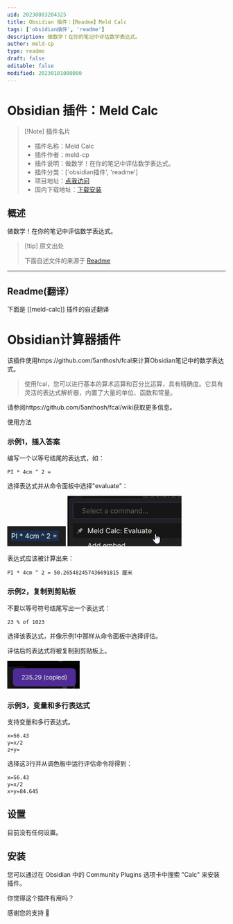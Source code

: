 ```yaml
---
uid: 20230803204325
title: Obsidian 插件：【Readme】Meld Calc
tags: ['obsidian插件', 'readme']
description: 做数学！在你的笔记中评估数学表达式。
author: meld-cp
type: readme
draft: false
editable: false
modified: 20230101000000
---
```


# Obsidian 插件：Meld Calc

> [!Note] 插件名片
> - 插件名称：Meld Calc
> - 插件作者：meld-cp
> - 插件说明：做数学！在你的笔记中评估数学表达式。
> - 插件分类：['obsidian插件', 'readme']
> - 项目地址：[点我访问](https://github.com/meld-cp/obsidian-calc)
> - 国内下载地址：[下载安装](https://pkmer.cn/products/plugin/pluginMarket/?meld-calc)

## 概述

做数学！在你的笔记中评估数学表达式。



> [!tip] 原文出处
> 
>下面自述文件的来源于 [Readme](https://ghproxy.net/https://raw.githubusercontent.com/meld-cp/obsidian-calc/main/README.md)
> 

---

## Readme(翻译）

下面是 [[meld-calc]] 插件的自述翻译


# Obsidian计算器插件



该插件使用https://github.com/5anthosh/fcal来计算Obsidian笔记中的数学表达式。

> 使用fcal，您可以进行基本的算术运算和百分比运算，具有精确度。它具有灵活的表达式解析器，内置了大量的单位、函数和常量。

请参阅https://github.com/5anthosh/fcal/wiki获取更多信息。

使用方法

### 示例1，插入答案
编写一个以等号结尾的表达式，如：

```
PI * 4cm ^ 2 = 
```

选择表达式并从命令面板中选择"evaluate"：

<img alt="选择表达式" src="https://raw.githubusercontent.com/meld-cp/obsidian-calc/main/docs/assets/eg1-exp.png" /> 

<img alt="从命令面板中选择evaluate" src="https://raw.githubusercontent.com/meld-cp/obsidian-calc/main/docs/assets/select-command.png" /> 

表达式应该被计算出来：

```
PI * 4cm ^ 2 = 50.265482457436691815 厘米
```

### 示例2，复制到剪贴板
不要以等号符号结尾写出一个表达式：

```
23 % of 1023
```

选择该表达式，并像示例1中那样从命令面板中选择评估。

评估后的表达式将被复制到剪贴板上。

<img alt="评估后的表达式将被复制到剪贴板上" src="https://raw.githubusercontent.com/meld-cp/obsidian-calc/main/docs/assets/eg2-clipboard.png" />

### 示例3，变量和多行表达式
支持变量和多行表达式。

```
x=56.43
y=x/2
z+y=
```

选择这3行并从调色板中运行评估命令将得到：

```
x=56.43
y=x/2
x+y=84.645
```

## 设置

目前没有任何设置。

## 安装

您可以通过在 Obsidian 中的 Community Plugins 选项卡中搜索 "Calc" 来安装插件。

你觉得这个插件有用吗？



感谢您的支持 🙏



